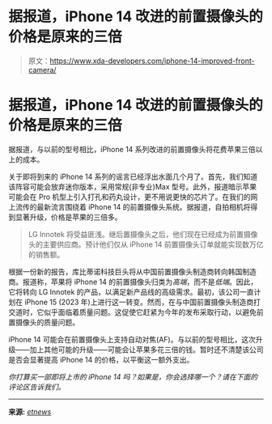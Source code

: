 # 据报道，iPhone 14 改进的前置摄像头的价格是原来的三倍

> 原文：<https://www.xda-developers.com/iphone-14-improved-front-camera/>

# 据报道，iPhone 14 改进的前置摄像头的价格是原来的三倍

据报道，与以前的型号相比，iPhone 14 系列改进的前置摄像头将花费苹果三倍以上的成本。

关于即将到来的 iPhone 14 系列的谣言已经浮出水面几个月了。首先，我们知道该阵容可能会放弃迷你版本，采用常规(非专业)Max 型号。此外，报道暗示苹果可能会在 Pro 机型上引入打孔和药丸设计，更不用说更快的芯片了。在我们的网上流传的最新流言围绕着 iPhone 14 的前置摄像头系统。据报道，自拍相机将得到显著升级，价格是苹果的三倍多。

> LG Innotek 将受益匪浅。继后置摄像头之后，他们现在已经成为前置摄像头的主要供应商。预计他们仅从 iPhone 14 前置摄像头订单就能实现数万亿的销售额。

根据一份新的报告，库比蒂诺科技巨头将从中国前置摄像头制造商转向韩国制造商。报道称，苹果将 iPhone 14 的前置摄像头归类为*高端*，而不是*低端*。因此，它将转向 LG Innotek 的产品，以满足新产品线的高级需求。最初，该公司一直计划在 iPhone 15 (2023 年)上进行这一转变。然而，在与中国前置摄像头制造商打交道时，它似乎面临着质量问题。这促使它赶紧为今年的发布采取行动，以避免前置摄像头的质量问题。

iPhone 14 可能会在前置摄像头上支持自动对焦(AF)。与以前的型号相比，这次升级——加上其他可能的升级——可能会让苹果多花三倍的钱。暂时还不清楚该公司是否会显著提高 iPhone 14 的价格，以平衡这一额外支出。

*你打算买一部即将上市的 iPhone 14 吗？如果是，你会选择哪一个？请在下面的评论区告诉我们。*

* * *

**来源:** [*etnews*](https://english.etnews.com/20220523200001)